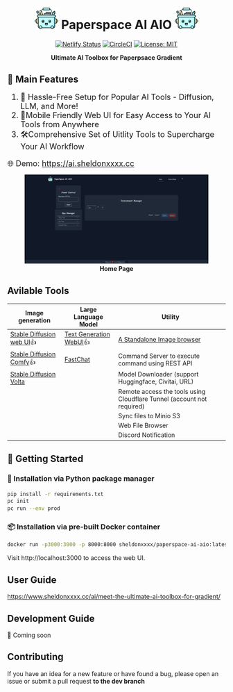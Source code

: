 <div align="center">
<h1><img src="assets/icon.png" alt="screenshot" width="55" height="50"> Paperspace AI AIO <img src="assets/icon.png" alt="screenshot" width="55" height="50"></h1>

[![Netlify Status](https://api.netlify.com/api/v1/badges/bb2899b5-ab80-4e1d-a593-75efcc747949/deploy-status)](https://app.netlify.com/sites/clinquant-licorice-965aa0/deploys) [![CircleCI](https://dl.circleci.com/status-badge/img/gh/sheldonchiu/PaperSpace-AI-AIO/tree/main.svg?style=svg)](https://dl.circleci.com/status-badge/redirect/gh/sheldonchiu/PaperSpace-AI-AIO/tree/main) [![License: MIT](https://img.shields.io/badge/License-MIT-yellow.svg)](https://opensource.org/licenses/MIT)

**Ultimate AI Toolbox for Paperpsace Gradient**
<div align="left">

## 🎯 Main Features
<font size="4">

1. 🚀 Hassle-Free Setup for Popular AI Tools - Diffusion, LLM, and More! 
2. 📱Mobile Friendly Web UI for Easy Access to Your AI Tools from Anywhere
3. 🛠️Comprehensive Set of Uitlity Tools to Supercharge Your AI Workflow

🌐 Demo: <a>https://ai.sheldonxxxx.cc</a>
</font>

<figure>
    <img src="docs/assets/home_page.png">
    <figcaption align = "center"><b>Home Page</b></figcaption>
</figure>

## Avilable Tools

|Image generation|Large Language Model|Utility|
|---|---|---|
|[Stable Diffusion web UI](https://github.com/AUTOMATIC1111/stable-diffusion-webui)👍|[Text Generation WebUI](https://github.com/oobabooga/text-generation-webui)👍|[A Standalone Image browser](https://github.com/zanllp/sd-webui-infinite-image-browsing.git)|
|[Stable Diffusion Comfy](https://github.com/comfyanonymous/ComfyUI)👍|[FastChat](https://github.com/lm-sys/FastChat)|Command Server to execute command using REST API|
|[Stable Diffusion Volta ](https://github.com/VoltaML/voltaML-fast-stable-diffusion)|   |Model Downloader (support Huggingface, Civitai, URL)|
| | |Remote access the tools using Cloudflare Tunnel (account not required)|
| | |Sync files to Minio S3  |
| | |Web File Browser |
| | |Discord Notification |


## 🚀 Getting Started
### 🐍 Installation via Python package manager
```bash
pip install -r requirements.txt
pc init
pc run --env prod
```

### 📦 Installation via pre-built Docker container
```bash
docker run -p3000:3000 -p 8000:8000 sheldonxxxx/paperspace-ai-aio:latest
```
Visit http://localhost:3000 to access the web UI.

## User Guide
<a>https://www.sheldonxxxx.cc/ai/meet-the-ultimate-ai-toolbox-for-gradient/</a>

## Development Guide
🚧 Coming soon

## Contributing
If you have an idea for a new feature or have found a bug, please open an issue or submit a pull request **to the dev branch**
